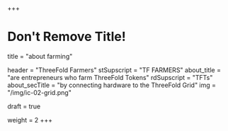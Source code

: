+++
# Don't Remove Title!
title = "about farming"

header = "ThreeFold Farmers"
stSupscript = "TF FARMERS"
about_title = "are entrepreneurs who farm ThreeFold Tokens"
rdSupscript = "TFTs"
about_secTitle = "by connecting hardware to the ThreeFold Grid"
img = "/img/ic-02-grid.png"

draft = true

weight = 2
+++

